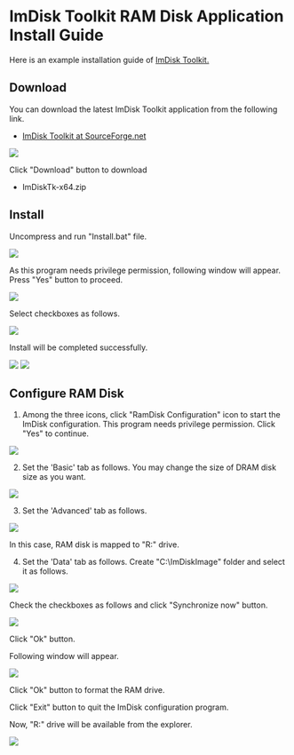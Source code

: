 # ImDisk Toolkit RAM Disk Application Install Guide

Here is an example installation guide of [ImDisk Toolkit.](https://sourceforge.net/projects/imdisk-toolkit/)

## Download

You can download the latest ImDisk Toolkit application from the following link.

*   [ImDisk Toolkit at SourceForge.net](https://sourceforge.net/projects/imdisk-toolkit/)

![](imdisk/1.imdisk_download_link.png)

Click "Download" button to download
- ImDiskTk-x64.zip

## Install
Uncompress and run "Install.bat" file.

![](imdisk/2.imdisk_uncompress_install.png)

As this program needs privilege permission, following window will appear.
Press "Yes" button to proceed.

![](imdisk/3.imdisk_privilege.png)

Select checkboxes as follows.

![](imdisk/4.imdisk_configure.png)

Install will be completed successfully.

![](imdisk/5.imdisk_complete.png)
![](imdisk/6.imdisk_desktop.png)

## Configure RAM Disk
1) Among the three icons, click "RamDisk Configuration" icon to start the ImDisk configuration.
This program needs privilege permission. Click "Yes" to continue.

![](imdisk/7.imdisk_configure_ramdisk.png)

2) Set the 'Basic' tab as follows.
You may change the size of DRAM disk size as you want.

![](imdisk/8.imdisk_config_one.png)

3) Set the 'Advanced' tab as follows.

![](imdisk/9.imdisk_config_two_A.png)

In this case, RAM disk is mapped to "R:\" drive.

4) Set the 'Data' tab as follows.
Create "C:\ImDiskImage" folder and select it as follows.

![](imdisk/9.imdisk_config_three_A.png)

Check the checkboxes as follows and click "Synchronize now" button.

![](imdisk/9.imdisk_config_three_B.png)

Click "Ok" button.


Following window will appear.

![](imdisk/10.imdisk_format.png)

Click "Ok" button to format the RAM drive.

Click "Exit" button to quit the ImDisk configuration program.

Now, "R:\" drive will be available from the explorer.

![](imdisk/11.imdisk_explorer.png)
